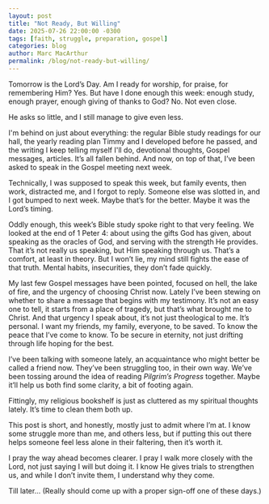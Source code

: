 ```yaml
---
layout: post
title: "Not Ready, But Willing"
date: 2025-07-26 22:00:00 -0300
tags: [faith, struggle, preparation, gospel]
categories: blog
author: Marc MacArthur
permalink: /blog/not-ready-but-willing/
---
```


Tomorrow is the Lord’s Day. Am I ready for worship, for praise, for remembering Him? Yes. But have I done enough this week: enough study, enough prayer, enough giving of thanks to God? No. Not even close.

He asks so little, and I still manage to give even less.

I'm behind on just about everything: the regular Bible study readings for our hall, the yearly reading plan Timmy and I developed before he passed, and the writing I keep telling myself I'll do, devotional thoughts, Gospel messages, articles. It’s all fallen behind. And now, on top of that, I’ve been asked to speak in the Gospel meeting next week.

Technically, I was supposed to speak this week, but family events, then work, distracted me, and I forgot to reply. Someone else was slotted in, and I got bumped to next week. Maybe that’s for the better. Maybe it was the Lord’s timing.

Oddly enough, this week’s Bible study spoke right to that very feeling. We looked at the end of 1 Peter 4: about using the gifts God has given, about speaking as the oracles of God, and serving with the strength He provides. That it’s not really us speaking, but Him speaking through us. That’s a comfort, at least in theory. But I won’t lie, my mind still fights the ease of that truth. Mental habits, insecurities, they don’t fade quickly.

My last few Gospel messages have been pointed, focused on hell, the lake of fire, and the urgency of choosing Christ now. Lately I’ve been stewing on whether to share a message that begins with my testimony. It’s not an easy one to tell, it starts from a place of tragedy, but that’s what brought me to Christ. And that urgency I speak about, it’s not just theological to me. It’s personal. I want my friends, my family, everyone, to be saved. To know the peace that I’ve come to know. To be secure in eternity, not just drifting through life hoping for the best.

I’ve been talking with someone lately, an acquaintance who might better be called a friend now. They’ve been struggling too, in their own way. We’ve been tossing around the idea of reading *Pilgrim’s Progress* together. Maybe it’ll help us both find some clarity, a bit of footing again.

Fittingly, my religious bookshelf is just as cluttered as my spiritual thoughts lately. It’s time to clean them both up.

This post is short, and honestly, mostly just to admit where I’m at. I know some struggle more than me, and others less, but if putting this out there helps someone feel less alone in their faltering, then it’s worth it.

I pray the way ahead becomes clearer. I pray I walk more closely with the Lord, not just saying I will but doing it. I know He gives trials to strengthen us, and while I don’t invite them, I understand why they come.

Till later... (Really should come up with a proper sign-off one of these days.)
